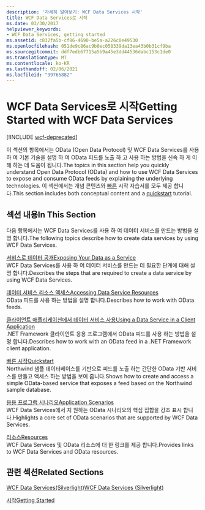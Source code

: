 ```yaml
---
description: '자세히 알아보기: WCF Data Services 시작'
title: WCF Data Services로 시작
ms.date: 03/30/2017
helpviewer_keywords:
- WCF Data Services, getting started
ms.assetid: c832fa5b-cf86-4690-be5a-a226c0e49530
ms.openlocfilehash: 051de9c86ac9b0ec058339da13ea43b0b31cf9ba
ms.sourcegitcommit: ddf7edb67715a5b9a45e3dd44536dabc153c1de0
ms.translationtype: MT
ms.contentlocale: ko-KR
ms.lasthandoff: 02/06/2021
ms.locfileid: "99765882"
---
```

# <a name="getting-started-with-wcf-data-services"></a><span data-ttu-id="dbbc9-103">WCF Data Services로 시작</span><span class="sxs-lookup"><span data-stu-id="dbbc9-103">Getting Started with WCF Data Services</span></span>

[!INCLUDE [wcf-deprecated](~/includes/wcf-deprecated.md)]

<span data-ttu-id="dbbc9-104">이 섹션의 항목에서는 OData (Open Data Protocol) 및 WCF Data Services를 사용 하 여 기본 기술을 설명 하 여 OData 피드를 노출 하 고 사용 하는 방법을 신속 하 게 이해 하는 데 도움이 됩니다.</span><span class="sxs-lookup"><span data-stu-id="dbbc9-104">The topics in this section help you quickly understand Open Data Protocol (OData) and how to use WCF Data Services to expose and consume OData feeds by explaining the underlying technologies.</span></span> <span data-ttu-id="dbbc9-105">이 섹션에서는 개념 콘텐츠와 [빠른](quickstart-wcf-data-services.md) 시작 자습서를 모두 제공 합니다.</span><span class="sxs-lookup"><span data-stu-id="dbbc9-105">This section includes both conceptual content and a [quickstart](quickstart-wcf-data-services.md) tutorial.</span></span>  
  
## <a name="in-this-section"></a><span data-ttu-id="dbbc9-106">섹션 내용</span><span class="sxs-lookup"><span data-stu-id="dbbc9-106">In This Section</span></span>  

 <span data-ttu-id="dbbc9-107">다음 항목에서는 WCF Data Services를 사용 하 여 데이터 서비스를 만드는 방법을 설명 합니다.</span><span class="sxs-lookup"><span data-stu-id="dbbc9-107">The following topics describe how to create data services by using WCF Data Services.</span></span>  
  
 [<span data-ttu-id="dbbc9-108">서비스로 데이터 공개</span><span class="sxs-lookup"><span data-stu-id="dbbc9-108">Exposing Your Data as a Service</span></span>](exposing-your-data-as-a-service-wcf-data-services.md)  
 <span data-ttu-id="dbbc9-109">WCF Data Services를 사용 하 여 데이터 서비스를 만드는 데 필요한 단계에 대해 설명 합니다.</span><span class="sxs-lookup"><span data-stu-id="dbbc9-109">Describes the steps that are required to create a data service by using WCF Data Services.</span></span>  
  
 [<span data-ttu-id="dbbc9-110">데이터 서비스 리소스 액세스</span><span class="sxs-lookup"><span data-stu-id="dbbc9-110">Accessing Data Service Resources</span></span>](accessing-data-service-resources-wcf-data-services.md)  
 <span data-ttu-id="dbbc9-111">OData 피드를 사용 하는 방법을 설명 합니다.</span><span class="sxs-lookup"><span data-stu-id="dbbc9-111">Describes how to work with OData feeds.</span></span>  
  
 [<span data-ttu-id="dbbc9-112">클라이언트 애플리케이션에서 데이터 서비스 사용</span><span class="sxs-lookup"><span data-stu-id="dbbc9-112">Using a Data Service in a Client Application</span></span>](using-a-data-service-in-a-client-application-wcf-data-services.md)  
 <span data-ttu-id="dbbc9-113">.NET Framework 클라이언트 응용 프로그램에서 OData 피드를 사용 하는 방법을 설명 합니다.</span><span class="sxs-lookup"><span data-stu-id="dbbc9-113">Describes how to work with an OData feed in a .NET Framework client application.</span></span>  
  
 [<span data-ttu-id="dbbc9-114">빠른 시작</span><span class="sxs-lookup"><span data-stu-id="dbbc9-114">Quickstart</span></span>](quickstart-wcf-data-services.md)  
 <span data-ttu-id="dbbc9-115">Northwind 샘플 데이터베이스를 기반으로 피드를 노출 하는 간단한 OData 기반 서비스를 만들고 액세스 하는 방법을 보여 줍니다.</span><span class="sxs-lookup"><span data-stu-id="dbbc9-115">Shows how to create and access a simple OData-based service that exposes a feed based on the Northwind sample database.</span></span>  
  
 [<span data-ttu-id="dbbc9-116">응용 프로그램 시나리오</span><span class="sxs-lookup"><span data-stu-id="dbbc9-116">Application Scenarios</span></span>](application-scenarios-wcf-data-services.md)  
 <span data-ttu-id="dbbc9-117">WCF Data Services에서 지 원하는 OData 시나리오의 핵심 집합을 강조 표시 합니다.</span><span class="sxs-lookup"><span data-stu-id="dbbc9-117">Highlights a core set of OData scenarios that are supported by WCF Data Services.</span></span>  
  
 [<span data-ttu-id="dbbc9-118">리소스</span><span class="sxs-lookup"><span data-stu-id="dbbc9-118">Resources</span></span>](wcf-data-services-resources.md)  
 <span data-ttu-id="dbbc9-119">WCF Data Services 및 OData 리소스에 대 한 링크를 제공 합니다.</span><span class="sxs-lookup"><span data-stu-id="dbbc9-119">Provides links to WCF Data Services and OData resources.</span></span>  
  
## <a name="related-sections"></a><span data-ttu-id="dbbc9-120">관련 섹션</span><span class="sxs-lookup"><span data-stu-id="dbbc9-120">Related Sections</span></span>  

 <span data-ttu-id="dbbc9-121">[WCF Data Services(Silverlight)](/previous-versions/windows/silverlight/dotnet-windows-silverlight/cc838234(v=vs.95))</span><span class="sxs-lookup"><span data-stu-id="dbbc9-121">[WCF Data Services (Silverlight)](/previous-versions/windows/silverlight/dotnet-windows-silverlight/cc838234(v=vs.95))</span></span>  
  
 [<span data-ttu-id="dbbc9-122">시작</span><span class="sxs-lookup"><span data-stu-id="dbbc9-122">Getting Started</span></span>](../adonet/ef/getting-started.md)
